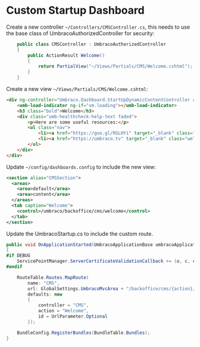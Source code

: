 # Custom Startup Dashboard

Create a new controller `~/Controllers/CMSController.cs`, this needs to use the base class of UmbracoAuthorizedController for security:

~~~csharp
    public class CMSController : UmbracoAuthorizedController
    {
        public ActionResult Welcome()
        {
            return PartialView("~/Views/Partials/CMS/Welcome.cshtml");
        }
    }
~~~

Create a new view `~/Views/Partials/CMS/Welcome.cshtml`:
~~~html
<div ng-controller="Umbraco.Dashboard.StartUpDynamicContentController as vm">
    <umb-load-indicator ng-if="vm.loading"></umb-load-indicator>
    <h3 class="bold">Welcome</h3>
    <div class="umb-healthcheck-help-text faded">
        <p>Here are some useful resources:</p>
        <ul class="nav">
            <li><a href="https://goo.gl/RGLHYi" target="_blank" class="welcome-action-link"><i class="icon-out"></i> <span>Umbraco Content Editor Manual</span></a></li>
            <li><a href="https://umbraco.tv" target="_blank" class="welcome-action-link"><i class="icon-out"></i> <span>Umbraco.TV</span></a></li>
        </ul>
    </div>
</div>
~~~

Update `~/config/dashboards.config` to include the new view:

~~~xml
<section alias="CMSSection">
  <areas>
    <area>default</area>
    <area>content</area>
  </areas>
  <tab caption="Welcome">
    <control>/umbraco/backoffice/cms/welcome</control>
  </tab>
</section>
~~~

Update the UmbracoStartup.cs to include the custom route. 

~~~csharp
public void OnApplicationStarted(UmbracoApplicationBase umbracoApplication, ApplicationContext applicationContext)
{
#if DEBUG
    ServicePointManager.ServerCertificateValidationCallback += (o, c, ch, er) => true;
#endif

    RouteTable.Routes.MapRoute(
        name: "CMS",
        url: GlobalSettings.UmbracoMvcArea + "/backoffice/cms/{action}/{id}",                
        defaults: new
        {
            controller = "CMS",
            action = "Welcome",
            id = UrlParameter.Optional
        });

    BundleConfig.RegisterBundles(BundleTable.Bundles);
}
~~~

